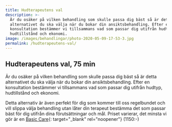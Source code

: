 ```yaml
---
title: Hudterapeutens val
description: >-
  Är du osäker på vilken behandling som skulle passa dig bäst så är detta
  alternativet du ska välja när du bokar din ansiktsbehandling. Efter en
  konsultation bestämmer vi tillsammans vad som passar dig utifrån hudtyp,
  hudtillstånd och ekonomi.
image: /images/behandlingar/photo-2020-05-09-17-53-3.jpg
permalink: /hudterapeutens-val/
---
```


## Hudterapeutens val, 75 min

Är du osäker p&aring; vilken behandling som skulle passa dig bäst s&aring; är detta alternativet du ska välja när du bokar din ansiktsbehandling. Efter en konsultation bestämmer vi tillsammans vad som passar dig utifr&aring;n hudtyp, hudtillst&aring;nd och ekonomi.

Detta alternativ är även perfekt för dig som kommer till oss regelbundet och vill slippa välja behandling utan l&aring;ter din terapeut bestämma det som passar bäst för dig utifr&aring;n dina förutsättningar och m&aring;l. Priset varierar, det minsta vi gör är en [Basic Care](/ansiktsbehandlingar-cliniccare/){: target="_blank" rel="noopener"}&nbsp;(1150:-)

&nbsp;
